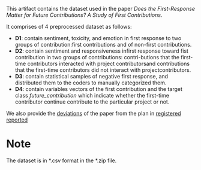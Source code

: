 This artifact contains the dataset used in the paper _Does the First-Response Matter for Future Contributions? A Study of First Contributions_.

It comprises of 4 preprocessed dataset as follows:
  * **D1**: contain sentiment, toxicity, and emotion in first response to two groups of contribution:first contributions and of non-first contributions.
  * **D2**: contain sentiment and responsiveness infirst response toward fist contribution in two groups of contributions: contri-butions that the first-time contributors interacted with project contributorsand contributions that the first-time contributors did not interact with projectcontributors. 
  * **D3**: contain statistical samples of negative first response, and distributed them to the coders to manually categorized them.
  * **D4**: contain variables vectors of the first contribution and the target class _future_contribution_ which indicate whether the first-time contributor continue contribute to the particular project or not.
 
We also provide the [deviations](DEVIATIONS.md) of the paper from the plan in [registered reported](https://arxiv.org/abs/2104.02933) 

# Note
The dataset is in \*.csv format in the \*.zip file.
